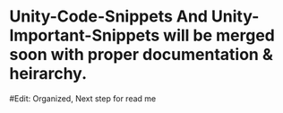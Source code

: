 # Unity-Code-Snippets And Unity-Important-Snippets will be merged soon with proper documentation & heirarchy. 

#Edit: Organized, Next step for read me
